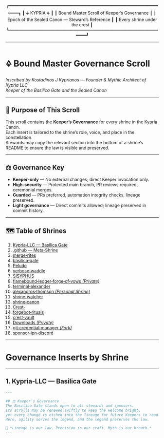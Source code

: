 <div align="center">

┏━━━━━━━━━━━━━━━━━━━━━━━━━━━━━━━━━━━━━━━━━━━━━━━━━━━━━━━━━━━━━━┓
┃                         🜍  KYPRIA  🜍                        ┃
┃             Bound Master Scroll of Keeper’s Governance       ┃
┃        Epoch of the Sealed Canon — Steward’s Reference       ┃
┃                 Every shrine under the crest                 ┃
┗━━━━━━━━━━━━━━━━━━━━━━━━━━━━━━━━━━━━━━━━━━━━━━━━━━━━━━━━━━━━━━┛

</div>

---

# 🜍 **Bound Master Governance Scroll**
*Inscribed by Kostadinos J Kyprianos — Founder & Mythic Architect of Kypria LLC*  
*Keeper of the Basilica Gate and the Sealed Canon*

---

## 📜 **Purpose of This Scroll**
This scroll contains the **Keeper’s Governance** for every shrine in the Kypria Canon.  
Each insert is tailored to the shrine’s role, voice, and place in the constellation.  
Stewards may copy the relevant section into the bottom of a shrine’s README to ensure the law is visible and preserved.

---

## ⚖ **Governance Key**
- **Keeper‑only** — No external changes; direct Keeper invocation only.  
- **High‑security** — Protected main branch, PR reviews required, ceremonial merges.  
- **Guarded** — PRs preferred, automation integrity checks, lineage preserved.  
- **Light governance** — Direct commits allowed; lineage preserved in commit history.

---

## 🗺 **Table of Shrines**
1. [Kypria‑LLC — Basilica Gate](#1-kypria-llc--basilica-gate)  
2. [.github — Meta‑Shrine](#2-github--meta-shrine)  
3. [merge‑rites](#3-merge-rites)  
4. [basilica‑gate](#4-basilica-gate)  
5. [Peludo](#5-peludo)  
6. [verbose‑waddle](#6-verbose-waddle)  
7. [SISYPHUS](#7-sisyphus)  
8. [flamebound‑ledger‑forge‑of‑vows *(Private)*](#8-flamebound-ledger-forge-of-vows-private)  
9. [terminal‑alexander](#9-terminal-alexander)  
10. [alexandros‑thomson *(Personal Shrine)*](#10-alexandros-thomson-personal-shrine)  
11. [shrine‑watcher](#11-shrine-watcher)  
12. [shrine‑canon](#12-shrine-canon)  
13. [Crest‑](#13-crest-)  
14. [forgebot‑rituals](#14-forgebot-rituals)  
15. [crest‑vault](#15-crest-vault)  
16. [Downloads *(Private)*](#16-downloads-private)  
17. [git‑credential‑manager *(Fork)*](#17-git-credential-manager-fork)  
18. [sponsor‑ipn‑discord](#18-sponsor-ipn-discord)

---

# **Governance Inserts by Shrine**

---

## 1. Kypria‑LLC — Basilica Gate
```markdown
---

## ⚖ Keeper’s Governance
The Basilica Gate stands open to all stewards and sponsors.  
Its scrolls may be renewed swiftly to keep the welcome bright,  
yet every change is etched into the lineage for future Keepers to read.  
Here, agility serves the legend, and the legend preserves the law.

📜 *Lineage is our law. Precision is our craft. Myth is our breath.*
---
